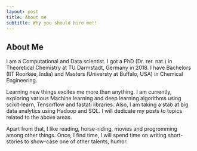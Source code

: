 ```yaml
---
layout: post
title: About me
subtitle: Why you should hire me!!
---
```

## About Me

I am a Computational and Data scientist. I got a PhD (Dr. rer. nat.) in Theoretical Chemistry at TU Darmstadt, Germany in 2018. I have Bachelors (IIT Roorkee, India) and Masters (Universty at Buffalo, USA) in Chemical Engineering.

Learning new things excites me more than anything. I am currently, exploring various Machine learning and deep learning algorithms using scikit-learn, Tensorflow and fastati libraries. Also, I am taking a stab at big data analytics using Hadoop and SQL. I will dedicate my posts to topics related to the above areas.

Apart from that, I like reading, horse-riding, movies and progromming among other things. Once, I find time, I will spend time on writing short-stories to show-case one of other talents, humor.
